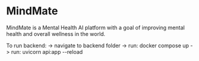 # MindMate
MindMate is a Mental Health AI platform with a goal of improving mental health and overall wellness in the world.

To run backend:
    -> navigate to backend folder
    -> run: docker compose up
    -> run: uvicorn api:app --reload
